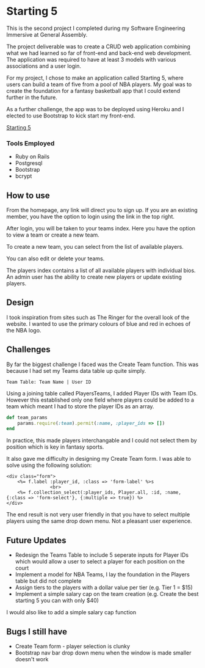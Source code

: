 # Starting 5

This is the second project I completed during my Software Engineering Immersive at General Assembly.

The project deliverable was to create a CRUD web application combining what we had learned so far of front-end and back-end web development. The application was required to have at least 3 models with various associations and a user login.

For my project, I chose to make an application called Starting 5, where users can build a team of five from a pool of NBA players. My goal was to create the foundation for a fantasy basketball app that I could extend further in the future.

As a further challenge, the app was to be deployed using Heroku and I elected to use Bootstrap to kick start my front-end.

[Starting 5](https://starting-5.herokuapp.com/)

### Tools Employed
- Ruby on Rails
- Postgresql
- Bootstrap
- bcrypt

## How to use

From the homepage, any link will direct you to sign up. If you are an existing member, you have the option to login using the link in the top right.

After login, you will be taken to your teams index. Here you have the option to view a team or create a new team.

To create a new team, you can select from the list of available players.

You can also edit or delete your teams.

The players index contains a list of all available players with individual bios. An admin user has the ability to create new players or update existing players.

## Design

I took inspiration from sites such as The Ringer for the overall look of the website. I wanted to use the primary colours of blue and red in echoes of the NBA logo.

## Challenges

By far the biggest challenge I faced was the Create Team function. This was because I had set my Teams data table up quite simply.

``Team Table: Team Name | User ID``

Using a joining table called PlayersTeams, I added Player IDs with Team IDs. However this established only one field where players could be added to a team which meant I had to store the player IDs as an array.

```ruby
def team_params
    params.require(:team).permit(:name, :player_ids => [])
end
```

In practice, this made players interchangable and I could not select them by position which is key in fantasy sports.

It also gave me difficulty in designing my Create Team form. I was able to solve using the following solution:

```erb
<div class="form">
    <%= f.label :player_id, :class => 'form-label' %>s
                <br>
    <%= f.collection_select(:player_ids, Player.all, :id, :name, {:class => 'form-select'}, {:multiple => true}) %>
</div>
```
The end result is not very user friendly in that you have to select multiple players using the same drop down menu. Not a pleasant user experience.

## Future Updates
- Redesign the Teams Table to include 5 seperate inputs for Player IDs which would allow a user to select a player for each position on the court
- Implement a model for NBA Teams, I lay the foundation in the Players table but did not complete
- Assign tiers to the players with a dollar value per tier (e.g. Tier 1 = $15)
- Implement a simple salary cap on the team creation (e.g. Create the best starting 5 you can with only $40)

I would also like to add a simple salary cap function

## Bugs I still have
- Create Team form - player selection is clunky
- Bootstrap nav bar drop down menu when the window is made smaller doesn't work